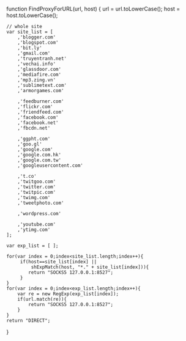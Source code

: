 function FindProxyForURL(url, host)
{
    url = url.toLowerCase();
    host = host.toLowerCase();
    
    // whole site
    var site_list = [
        ,'blogger.com'
        ,'blogspot.com'
        ,'bit.ly'
        ,'gmail.com'
        ,'truyentranh.net'
        ,'vechai.info'
        ,'glassdoor.com'
        ,'mediafire.com'
        ,'mp3.zing.vn'
        ,'sublimetext.com'
        ,'armorgames.com'
        
        ,'feedburner.com'
        ,'flickr.com'
        ,'friendfeed.com'
        ,'facebook.com'
        ,'facebook.net'
        ,'fbcdn.net'

        ,'ggpht.com'
        ,'goo.gl'
        ,'google.com'
        ,'google.com.hk'
        ,'google.com.tw'
        ,'googleusercontent.com'

        ,'t.co'
        ,'twitgoo.com'
        ,'twitter.com'
        ,'twitpic.com'
        ,'twimg.com'
        ,'tweetphoto.com'

        ,'wordpress.com'

        ,'youtube.com'
        ,'ytimg.com'
    ];
    
    var exp_list = [ ];

    for(var index = 0;index<site_list.length;index++){
         if(host==site_list[index] ||
             shExpMatch(host, "*." + site_list[index])){
            return "SOCKS5 127.0.0.1:8527";
         }
    }
    for(var index = 0;index<exp_list.length;index++){
        var re = new RegExp(exp_list[index]);
        if(url.match(re)){
            return "SOCKS5 127.0.0.1:8527";
        }
    }
    return "DIRECT";
}
